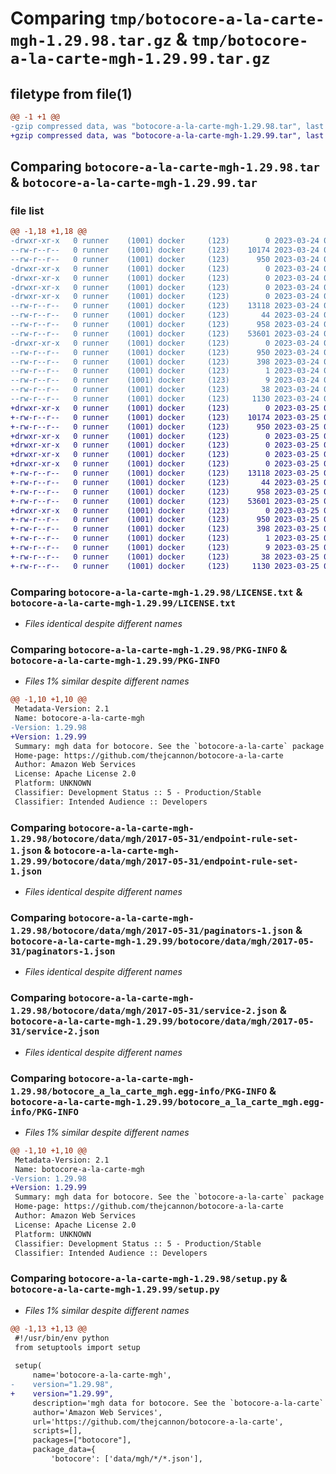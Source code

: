 # Comparing `tmp/botocore-a-la-carte-mgh-1.29.98.tar.gz` & `tmp/botocore-a-la-carte-mgh-1.29.99.tar.gz`

## filetype from file(1)

```diff
@@ -1 +1 @@
-gzip compressed data, was "botocore-a-la-carte-mgh-1.29.98.tar", last modified: Fri Mar 24 01:24:25 2023, max compression
+gzip compressed data, was "botocore-a-la-carte-mgh-1.29.99.tar", last modified: Sat Mar 25 01:22:48 2023, max compression
```

## Comparing `botocore-a-la-carte-mgh-1.29.98.tar` & `botocore-a-la-carte-mgh-1.29.99.tar`

### file list

```diff
@@ -1,18 +1,18 @@
-drwxr-xr-x   0 runner    (1001) docker     (123)        0 2023-03-24 01:24:25.318000 botocore-a-la-carte-mgh-1.29.98/
--rw-r--r--   0 runner    (1001) docker     (123)    10174 2023-03-24 01:24:25.000000 botocore-a-la-carte-mgh-1.29.98/LICENSE.txt
--rw-r--r--   0 runner    (1001) docker     (123)      950 2023-03-24 01:24:25.318000 botocore-a-la-carte-mgh-1.29.98/PKG-INFO
-drwxr-xr-x   0 runner    (1001) docker     (123)        0 2023-03-24 01:24:25.318000 botocore-a-la-carte-mgh-1.29.98/botocore/
-drwxr-xr-x   0 runner    (1001) docker     (123)        0 2023-03-24 01:24:25.318000 botocore-a-la-carte-mgh-1.29.98/botocore/data/
-drwxr-xr-x   0 runner    (1001) docker     (123)        0 2023-03-24 01:24:25.318000 botocore-a-la-carte-mgh-1.29.98/botocore/data/mgh/
-drwxr-xr-x   0 runner    (1001) docker     (123)        0 2023-03-24 01:24:25.318000 botocore-a-la-carte-mgh-1.29.98/botocore/data/mgh/2017-05-31/
--rw-r--r--   0 runner    (1001) docker     (123)    13118 2023-03-24 01:23:57.000000 botocore-a-la-carte-mgh-1.29.98/botocore/data/mgh/2017-05-31/endpoint-rule-set-1.json
--rw-r--r--   0 runner    (1001) docker     (123)       44 2023-03-24 01:23:57.000000 botocore-a-la-carte-mgh-1.29.98/botocore/data/mgh/2017-05-31/examples-1.json
--rw-r--r--   0 runner    (1001) docker     (123)      958 2023-03-24 01:23:57.000000 botocore-a-la-carte-mgh-1.29.98/botocore/data/mgh/2017-05-31/paginators-1.json
--rw-r--r--   0 runner    (1001) docker     (123)    53601 2023-03-24 01:23:57.000000 botocore-a-la-carte-mgh-1.29.98/botocore/data/mgh/2017-05-31/service-2.json
-drwxr-xr-x   0 runner    (1001) docker     (123)        0 2023-03-24 01:24:25.318000 botocore-a-la-carte-mgh-1.29.98/botocore_a_la_carte_mgh.egg-info/
--rw-r--r--   0 runner    (1001) docker     (123)      950 2023-03-24 01:24:25.000000 botocore-a-la-carte-mgh-1.29.98/botocore_a_la_carte_mgh.egg-info/PKG-INFO
--rw-r--r--   0 runner    (1001) docker     (123)      398 2023-03-24 01:24:25.000000 botocore-a-la-carte-mgh-1.29.98/botocore_a_la_carte_mgh.egg-info/SOURCES.txt
--rw-r--r--   0 runner    (1001) docker     (123)        1 2023-03-24 01:24:25.000000 botocore-a-la-carte-mgh-1.29.98/botocore_a_la_carte_mgh.egg-info/dependency_links.txt
--rw-r--r--   0 runner    (1001) docker     (123)        9 2023-03-24 01:24:25.000000 botocore-a-la-carte-mgh-1.29.98/botocore_a_la_carte_mgh.egg-info/top_level.txt
--rw-r--r--   0 runner    (1001) docker     (123)       38 2023-03-24 01:24:25.318000 botocore-a-la-carte-mgh-1.29.98/setup.cfg
--rw-r--r--   0 runner    (1001) docker     (123)     1130 2023-03-24 01:24:25.000000 botocore-a-la-carte-mgh-1.29.98/setup.py
+drwxr-xr-x   0 runner    (1001) docker     (123)        0 2023-03-25 01:22:48.835926 botocore-a-la-carte-mgh-1.29.99/
+-rw-r--r--   0 runner    (1001) docker     (123)    10174 2023-03-25 01:22:48.000000 botocore-a-la-carte-mgh-1.29.99/LICENSE.txt
+-rw-r--r--   0 runner    (1001) docker     (123)      950 2023-03-25 01:22:48.835926 botocore-a-la-carte-mgh-1.29.99/PKG-INFO
+drwxr-xr-x   0 runner    (1001) docker     (123)        0 2023-03-25 01:22:48.835926 botocore-a-la-carte-mgh-1.29.99/botocore/
+drwxr-xr-x   0 runner    (1001) docker     (123)        0 2023-03-25 01:22:48.835926 botocore-a-la-carte-mgh-1.29.99/botocore/data/
+drwxr-xr-x   0 runner    (1001) docker     (123)        0 2023-03-25 01:22:48.835926 botocore-a-la-carte-mgh-1.29.99/botocore/data/mgh/
+drwxr-xr-x   0 runner    (1001) docker     (123)        0 2023-03-25 01:22:48.835926 botocore-a-la-carte-mgh-1.29.99/botocore/data/mgh/2017-05-31/
+-rw-r--r--   0 runner    (1001) docker     (123)    13118 2023-03-25 01:22:12.000000 botocore-a-la-carte-mgh-1.29.99/botocore/data/mgh/2017-05-31/endpoint-rule-set-1.json
+-rw-r--r--   0 runner    (1001) docker     (123)       44 2023-03-25 01:22:12.000000 botocore-a-la-carte-mgh-1.29.99/botocore/data/mgh/2017-05-31/examples-1.json
+-rw-r--r--   0 runner    (1001) docker     (123)      958 2023-03-25 01:22:12.000000 botocore-a-la-carte-mgh-1.29.99/botocore/data/mgh/2017-05-31/paginators-1.json
+-rw-r--r--   0 runner    (1001) docker     (123)    53601 2023-03-25 01:22:12.000000 botocore-a-la-carte-mgh-1.29.99/botocore/data/mgh/2017-05-31/service-2.json
+drwxr-xr-x   0 runner    (1001) docker     (123)        0 2023-03-25 01:22:48.835926 botocore-a-la-carte-mgh-1.29.99/botocore_a_la_carte_mgh.egg-info/
+-rw-r--r--   0 runner    (1001) docker     (123)      950 2023-03-25 01:22:48.000000 botocore-a-la-carte-mgh-1.29.99/botocore_a_la_carte_mgh.egg-info/PKG-INFO
+-rw-r--r--   0 runner    (1001) docker     (123)      398 2023-03-25 01:22:48.000000 botocore-a-la-carte-mgh-1.29.99/botocore_a_la_carte_mgh.egg-info/SOURCES.txt
+-rw-r--r--   0 runner    (1001) docker     (123)        1 2023-03-25 01:22:48.000000 botocore-a-la-carte-mgh-1.29.99/botocore_a_la_carte_mgh.egg-info/dependency_links.txt
+-rw-r--r--   0 runner    (1001) docker     (123)        9 2023-03-25 01:22:48.000000 botocore-a-la-carte-mgh-1.29.99/botocore_a_la_carte_mgh.egg-info/top_level.txt
+-rw-r--r--   0 runner    (1001) docker     (123)       38 2023-03-25 01:22:48.835926 botocore-a-la-carte-mgh-1.29.99/setup.cfg
+-rw-r--r--   0 runner    (1001) docker     (123)     1130 2023-03-25 01:22:48.000000 botocore-a-la-carte-mgh-1.29.99/setup.py
```

### Comparing `botocore-a-la-carte-mgh-1.29.98/LICENSE.txt` & `botocore-a-la-carte-mgh-1.29.99/LICENSE.txt`

 * *Files identical despite different names*

### Comparing `botocore-a-la-carte-mgh-1.29.98/PKG-INFO` & `botocore-a-la-carte-mgh-1.29.99/PKG-INFO`

 * *Files 1% similar despite different names*

```diff
@@ -1,10 +1,10 @@
 Metadata-Version: 2.1
 Name: botocore-a-la-carte-mgh
-Version: 1.29.98
+Version: 1.29.99
 Summary: mgh data for botocore. See the `botocore-a-la-carte` package for more info.
 Home-page: https://github.com/thejcannon/botocore-a-la-carte
 Author: Amazon Web Services
 License: Apache License 2.0
 Platform: UNKNOWN
 Classifier: Development Status :: 5 - Production/Stable
 Classifier: Intended Audience :: Developers
```

### Comparing `botocore-a-la-carte-mgh-1.29.98/botocore/data/mgh/2017-05-31/endpoint-rule-set-1.json` & `botocore-a-la-carte-mgh-1.29.99/botocore/data/mgh/2017-05-31/endpoint-rule-set-1.json`

 * *Files identical despite different names*

### Comparing `botocore-a-la-carte-mgh-1.29.98/botocore/data/mgh/2017-05-31/paginators-1.json` & `botocore-a-la-carte-mgh-1.29.99/botocore/data/mgh/2017-05-31/paginators-1.json`

 * *Files identical despite different names*

### Comparing `botocore-a-la-carte-mgh-1.29.98/botocore/data/mgh/2017-05-31/service-2.json` & `botocore-a-la-carte-mgh-1.29.99/botocore/data/mgh/2017-05-31/service-2.json`

 * *Files identical despite different names*

### Comparing `botocore-a-la-carte-mgh-1.29.98/botocore_a_la_carte_mgh.egg-info/PKG-INFO` & `botocore-a-la-carte-mgh-1.29.99/botocore_a_la_carte_mgh.egg-info/PKG-INFO`

 * *Files 1% similar despite different names*

```diff
@@ -1,10 +1,10 @@
 Metadata-Version: 2.1
 Name: botocore-a-la-carte-mgh
-Version: 1.29.98
+Version: 1.29.99
 Summary: mgh data for botocore. See the `botocore-a-la-carte` package for more info.
 Home-page: https://github.com/thejcannon/botocore-a-la-carte
 Author: Amazon Web Services
 License: Apache License 2.0
 Platform: UNKNOWN
 Classifier: Development Status :: 5 - Production/Stable
 Classifier: Intended Audience :: Developers
```

### Comparing `botocore-a-la-carte-mgh-1.29.98/setup.py` & `botocore-a-la-carte-mgh-1.29.99/setup.py`

 * *Files 1% similar despite different names*

```diff
@@ -1,13 +1,13 @@
 #!/usr/bin/env python
 from setuptools import setup
 
 setup(
     name='botocore-a-la-carte-mgh',
-    version="1.29.98",
+    version="1.29.99",
     description='mgh data for botocore. See the `botocore-a-la-carte` package for more info.',
     author='Amazon Web Services',
     url='https://github.com/thejcannon/botocore-a-la-carte',
     scripts=[],
     packages=["botocore"],
     package_data={
         'botocore': ['data/mgh/*/*.json'],
```

